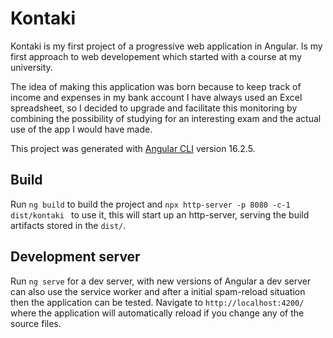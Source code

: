# Kontaki

Kontaki is my first project of a progressive web application in Angular. Is my first approach to web developement which started with a course at my university.

The idea of making this application was born because to keep track of income and expenses in my bank account I have always used an Excel spreadsheet, so I decided to upgrade and facilitate this monitoring by combining the possibility of studying for an interesting exam and the actual use of the app I would have made.

This project was generated with [Angular CLI](https://github.com/angular/angular-cli) version 16.2.5.

## Build

Run `ng build` to build the project and `npx http-server -p 8080 -c-1 dist/kontaki ` to use it, this will start up an http-server, serving the build artifacts stored in the `dist/`.

## Development server

Run `ng serve` for a dev server, with new versions of Angular a dev server can also use the service worker and after a initial spam-reload situation then the application can be tested. Navigate to `http://localhost:4200/` where the application will automatically reload if you change any of the source files.
